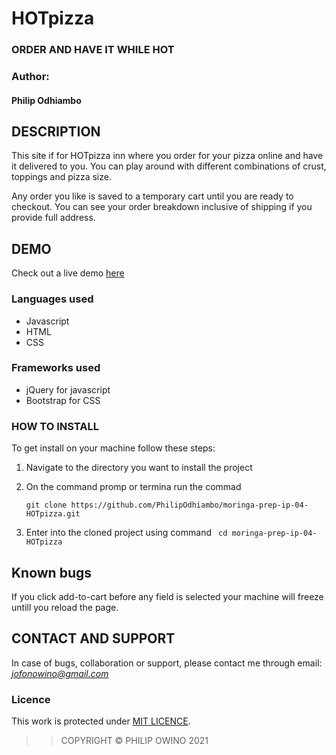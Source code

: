 # HOTpizza
###   ORDER AND HAVE IT WHILE HOT

### Author:
#### Philip Odhiambo


## DESCRIPTION
This site if for HOTpizza inn where you order for your pizza online and have it delivered to you. You can play around with different combinations of crust, toppings and pizza size.

Any order you like is saved to a temporary cart until you are ready to checkout. You can see your order breakdown inclusive of shipping if you provide full address.

## DEMO
Check out a live demo [here](https://philipodhiambo.github.io/moringa-prep-ip-04-HOTpizza/index.html#order-page)

### Languages used

- Javascript
- HTML
- CSS

### Frameworks used

- jQuery for javascript
- Bootstrap for CSS


### HOW TO INSTALL

To get install on your machine follow these steps:
1. Navigate to the directory you want to install the project
1. On the command promp or termina run the commad

    ```
    git clone https://github.com/PhilipOdhiambo/moringa-prep-ip-04-HOTpizza.git
    ```
1. Enter into the cloned project using command `` cd moringa-prep-ip-04-HOTpizza``

## Known bugs

If you click add-to-cart before any field is selected your machine will freeze untill you reload the page.

## CONTACT AND SUPPORT
In case of bugs, collaboration or support, please contact me through email: *jofonowino@gmail.com*

### Licence

This work is protected under [MIT LICENCE](LICENSE).

>>COPYRIGHT &copy; PHILIP OWINO 2021
